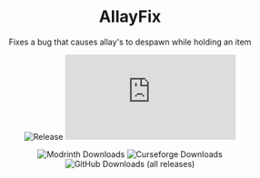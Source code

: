 <div align="center">

<!-- <img alt="Example Icon" src="src/main/resources/assets/essential_commands/icon.jpg" width="128"> -->

# AllayFix

Fixes a bug that causes allay's to despawn while holding an item

![Release](https://img.shields.io/github/v/release/emopedia/AllayFix?style=for-the-badge&include_prereleases&sort=semver)
![Available For](https://img.shields.io/badge/dynamic/json?label=Available%20For&style=for-the-badge&color=34aa2f&query=$[:]&url=https%3A%2F%2Fwww.jpcode.dev%2Fallayfix%2Fsupported_mc_versions.json)

![Modrinth Downloads](https://img.shields.io/modrinth/dt/allayfix?color=00AF5C&label=modrinth&style=for-the-badge&logo=modrinth)
![Curseforge Downloads](https://img.shields.io/badge/dynamic/json?color=f16436&style=for-the-badge&label=CurseForge&query=downloadCount&url=https://www.curseforge.com/minecraft/mc-mods/allayfix/download/5816546)
![GitHub Downloads (all releases)](https://img.shields.io/github/downloads/emopedia/allayfix/total?style=for-the-badge&amp;label=GitHub&amp;prefix=downloads%20&amp;color=4078c0&amp;logo=github)
